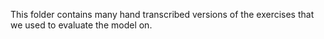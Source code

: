 This folder contains many hand transcribed versions of the exercises that we used to evaluate the model on.